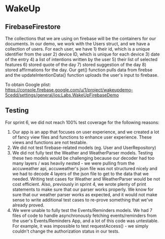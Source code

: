 # WakeUp


## FirebaseFirestore

The collections that we are using on firebase will be the containers for our documents. In our demo, we work with the Users struct, and we have a collection of users. For each user, we have 1) their id, which is a unique identifier from the user 2) device ID, which is unique for each device 3) date of the entry 4) a list of intentions written by the user 5) their list of selected features 6) stored quote of the day 7) stored suggestion of the day 8) stored affirmations for the day. Our get() function pulls data from firebse and the updateIntentionData() function uploads the user's input to firebase.

To obtain Google plist: https://console.firebase.google.com/u/1/project/wakeupdemo-5cedd/settings/general/ios:Labs.WakeUpFirebaseDemo

## Testing

For sprint 6, we did not reach 100% test coverage for the following reasons:

1. Our app is an app that focuses on user experience, and we created a lot of fancy view files and functions to enhance user experience. These views and functions are not testable.
2. We did not test firebase-related models (eg. User and UserRepository)
3. We did not fully test the Weather and WeatherParser models. Testing these two models would be challenging because our decoder had too many layers / was heavily nested - we were pulling from the accuweather api, accuweather's json file was not structured nicely and we had to decode 4 layers of the json file to get to the data that we needed. Writing test cases for Weather and WeatherParser would be not cost efficient. Also, previously in sprint 4, we wrote plenty of print statements to make sure that our parser works properly. We know for sure that our weather parser works as expected, and it would not make sense to write additional test cases to re-prove something that we've already proved.
4. We were unable to fully test the Events/Reminders models. We had 7 files of code to handle asynchronously fetching events/reminders from the user's Events/Reminders App, and a lot of this code was untestable. For example, it was impossible to test requestAccess() - we simply couldn't change the authorization status in our tests. 

